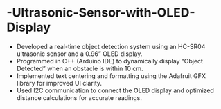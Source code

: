 # -Ultrasonic-Sensor-with-OLED-Display

- Developed a real-time object detection system using an HC-SR04 ultrasonic sensor and a 0.96” OLED display.
- Programmed in C++ (Arduino IDE) to dynamically display “Object Detected” when an obstacle is within 10 cm.
- Implemented text centering and formatting using the Adafruit GFX library for improved UI clarity.
- Used I2C communication to connect the OLED display and optimized distance calculations for accurate readings.
